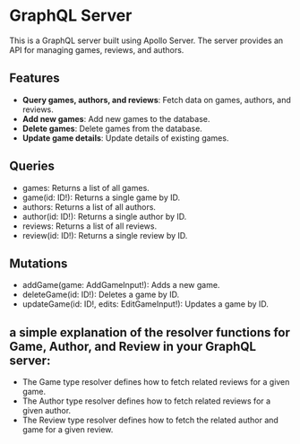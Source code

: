 # GraphQL Server

This is a GraphQL server built using Apollo Server. The server provides an API for managing games, reviews, and authors.

## Features

- **Query games, authors, and reviews**: Fetch data on games, authors, and reviews.
- **Add new games**: Add new games to the database.
- **Delete games**: Delete games from the database.
- **Update game details**: Update details of existing games.

## Queries

- games: Returns a list of all games.
- game(id: ID!): Returns a single game by ID.
- authors: Returns a list of all authors.
- author(id: ID!): Returns a single author by ID.
- reviews: Returns a list of all reviews.
- review(id: ID!): Returns a single review by ID.

## Mutations

- addGame(game: AddGameInput!): Adds a new game.
- deleteGame(id: ID!): Deletes a game by ID.
- updateGame(id: ID!, edits: EditGameInput!): Updates a game by ID.

## a simple explanation of the resolver functions for Game, Author, and Review in your GraphQL server:

- The Game type resolver defines how to fetch related reviews for a given game.
- The Author type resolver defines how to fetch related reviews for a given author.
- The Review type resolver defines how to fetch the related author and game for a given review.
